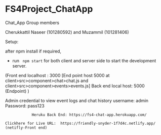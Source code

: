 # FS4Project_ChatApp
Chat_App Group members

Cherukkattil Naseer (101280592) and Muzammil (101281406)

Setup:

after npm install if required,
- run ``` npm start``` for both client and server side to start the development server.

 (Front end localhost : 3000 [End point host 5000 at client>src>component>chat>chat.js and client>src>component>events>events.js]
  Back end local host: 5000 (Endpoint) )



Admin credential to view event logs and chat history
       username: admin
      Password: pass123

     
     
     
                Heruku Back End: https://fs4-chat-app.herokuapp.com/

    Clickhere for Live URL:  https://friendly-snyder-1f7d4c.netlify.app/  (netifly-Front end)  

                                 



